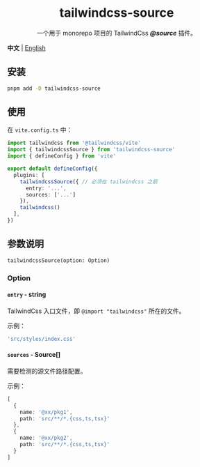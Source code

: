 <h1 align="center">tailwindcss-source</h1>

<p align="center">一个用于 monorepo 项目的 TailwindCss <i><b>@source</b></i> 插件。</p>

**中文** | [English](./README.md)

## 安装

```sh
pnpm add -D tailwindcss-source
```

## 使用

在 `vite.config.ts` 中：

```ts
import tailwindcss from '@tailwindcss/vite'
import { tailwindcssSource } from 'tailwindcss-source'
import { defineConfig } from 'vite'

export default defineConfig({
  plugins: [
    tailwindcssSource({ // 必须在 tailwindcss 之前
      entry: '...',
      sources: ['...']
    }),
    tailwindcss()
  ],
})
```

## 参数说明

`tailwindcssSource(option: Option)`

### Option

#### `entry` - string

TailwindCss 入口文件，即 `@import "tailwindcss"` 所在的文件。

示例：
```ts
'src/styles/index.css'
```

#### `sources` - Source[]

需要检测的源文件路径配置。

示例：
```ts
[
  {
    name: '@xx/pkg1',
    path: 'src/**/*.{css,ts,tsx}'
  },
  {
    name: '@xx/pkg2',
    path: 'src/**/*.{css,ts,tsx}'
  }
]
```
